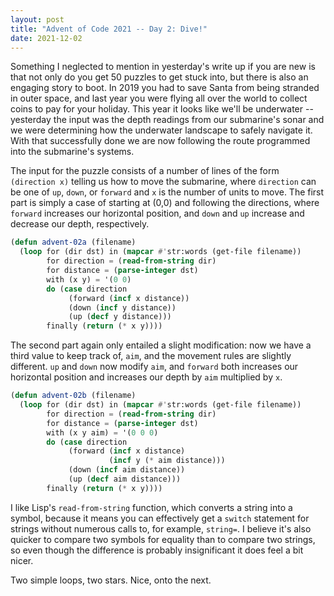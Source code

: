 ```yaml
---
layout: post
title: "Advent of Code 2021 -- Day 2: Dive!"
date: 2021-12-02
---
```


Something I neglected to mention in yesterday's write up if you are new is that
not only do you get 50 puzzles to get stuck into, but there is also an engaging
story to boot. In 2019 you had to save Santa from being stranded in outer
space, and last year you were flying all over the world to collect coins to pay
for your holiday. This year it looks like we'll be underwater -- yesterday the
input was the depth readings from our submarine's sonar and we were determining
how the underwater landscape to safely navigate it. With that successfully done
we are now following the route programmed into the submarine's systems.

The input for the puzzle consists of a number of lines of the form `(direction
x)` telling us how to move the submarine, where `direction` can be one of `up`,
`down`, or `forward` and `x` is the number of units to move. The first part is
simply a case of starting at (0,0) and following the directions, where
`forward` increases our horizontal position, and `down` and `up` increase and
decrease our depth, respectively.

```lisp
(defun advent-02a (filename)
  (loop for (dir dst) in (mapcar #'str:words (get-file filename))
        for direction = (read-from-string dir)
        for distance = (parse-integer dst)
        with (x y) = '(0 0)
        do (case direction
             (forward (incf x distance))
             (down (incf y distance))
             (up (decf y distance)))
        finally (return (* x y))))
```

The second part again only entailed a slight modification: now we
have a third value to keep track of, `aim`, and the movement rules are slightly
different. `up` and `down` now modify `aim`, and `forward` both
increases our horizontal position and increases our depth by `aim` multiplied
by `x`.

```lisp
(defun advent-02b (filename)
  (loop for (dir dst) in (mapcar #'str:words (get-file filename))
        for direction = (read-from-string dir)
        for distance = (parse-integer dst)
        with (x y aim) = '(0 0 0)
        do (case direction
             (forward (incf x distance)
                      (incf y (* aim distance)))
             (down (incf aim distance))
             (up (decf aim distance)))
        finally (return (* x y))))
```

I like Lisp's `read-from-string` function, which converts a string into a
symbol, because it means you can effectively get a `switch` statement for
strings without numerous calls to, for example, `string=`. I believe it's also
quicker to compare two symbols for equality than to compare two strings, so
even though the difference is probably insignificant it does feel a bit nicer.

Two simple loops, two stars. Nice, onto the next.
